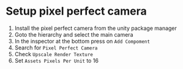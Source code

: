 # Setup pixel perfect camera

1. Install the pixel perfect camera from the unity package manager
1. Goto the hierarchy and select the main camera
1. In the inspector at the bottom press on `Add Compoment`
1. Search for `Pixel Perfect Camera`
1. Check `Upscale Render Texture`
1. Set `Assets Pixels Per Unit` to 16
